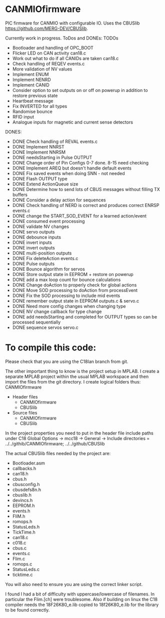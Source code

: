 # CANMIOfirmware
PIC firmware for CANMIO with configurable IO. Uses the CBUSlib https://github.com/MERG-DEV/CBUSlib.

Currently work in progress.
ToDos and DONEs:
TODOs
  * Bootloader and handling of OPC_BOOT
  * Flicker LED on CAN activity can18.c
  * Work out what to do if all CANIDs are taken can18.c
  * Check handling of REQEV events.c
  * More validation of NV values
  * Implement ENUM
  * Implement NENRD
  * Implement CANID
  * Consider option to set outputs on or off on powerup in addition to restore previous state
  * Heartbeat message
  * Fix INVERTED for all types
  * Randomise bounce
  * RFID input
  * Analogue inputs for magnetic and current sense detectors 

DONES:
  * DONE  Check handling of REVAL events.c
  * DONE  Implement NNRST
  * DONE  Implement NNRSM
  * DONE  needsStarting in Pulse OUTPUT
  * DONE  Change order of Pin Configs 0-7 done. 8-15 need checking
  * DONE  Implement AREQ but doesn't handle default events
  * DONE  Fix saved events when doing SNN - not needed
  * DONE  Flash OUTPUT type
  * DONE  Extend ActionQueue size
  * DONE  Determine how to send lots of CBUS messages without filling TX buffers
  * DONE  Consider a delay action for sequences
  * DONE  Check handling of NERD is correct and produces correct ENRSP events.c
  * DONE  change the START_SOD_EVENT for a learned action/event
  * DONE  consumed event processing
  * DONE  validate NV changes
  * DONE  servo outputs
  * DONE  debounce inputs
  * DONE  invert inputs
  * DONE  invert outputs
  * DONE  multi-position outputs
  * DONE  Fix deleteAction events.c
  * DONE  Pulse outputs
  * DONE  Bounce algorithm for servos
  * DONE  Store output state in EEPROM + restore on powerup
  * DONE  add a max loop count for bounce calculations
  * DONE  Change doAction to properly check for global actions
  * DONE  Move SOD processing to doAction from processEvent
  * DONE  Fix the SOD processing to include mid events
  * DONE  remember output state in EEPROM outputs.c & servo.c
  * DONE  Need more config changes when changing type
  * DONE  NV change callback for type change
  * DONE  add needsStarting and completed for OUTPUT types so can be processed sequentially
  * DONE  sequence servos servo.c

# To compile this code:
Please check that you are using the C18Ian branch from git.

The other important thing to know is the project setup in MPLAB. I create a separate MPLAB project within the usual MPLAB workspace and then import the files from the git directory. I create logical folders thus:
CANMIOfirmware
  * Header files
    - CANMIOfirmware
    - CBUSlib
  * Source files
    - CANMIOfirmware
    - CBUSlib

In the project properties you need to put in the header file include paths under C18 Global Options -> mcc18 -> General -> Include directories = ../../githib/CANMIOfirmware; ../../github/CBUSlib

The actual CBUSlib files needed by the project are:
  * Bootloader.asm
  * callbacks.h
  * can18.h
  * cbus.h
  * cbusconfig.h
  * cbusdefs8n.h
  * cbuslib.h
  * devincs.h
  * EEPROM.h
  * events.h
  * FliM.h
  * romops.h
  * StatusLeds.h
  * TickTime.h
  * can18.c
  * c018.c
  * cbus.c
  * events.c
  * Flim.c
  * romops.c
  * StatusLeds.c
  * ticktime.c

You will also need to ensure you are using the correct linker script. 

I found I had a bit of difficulty with uppercase/lowercase of filenames. In particular the Flim.[ch] were troublesome.
Also if building on linux the C18 compiler needs the 18F26K80_e.lib copied to 18f26K80_e.lib for the library to be found correctly.

